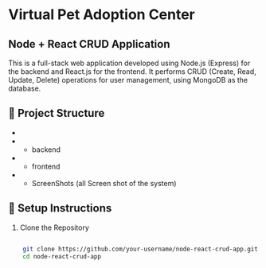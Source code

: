 # Virtual Pet Adoption Center

## Node + React CRUD Application

This is a full-stack web application developed using Node.js (Express) for the backend and React.js for the frontend. It performs CRUD (Create, Read, Update, Delete) operations for user management, using MongoDB as the database.

## 📂 Project Structure

-
- - backend
- - frontend
- - ScreenShots (all Screen shot of the system)


## 🚀 Setup Instructions
1. Clone the Repository

```bash

    git clone https://github.com/your-username/node-react-crud-app.git
    cd node-react-crud-app

```
